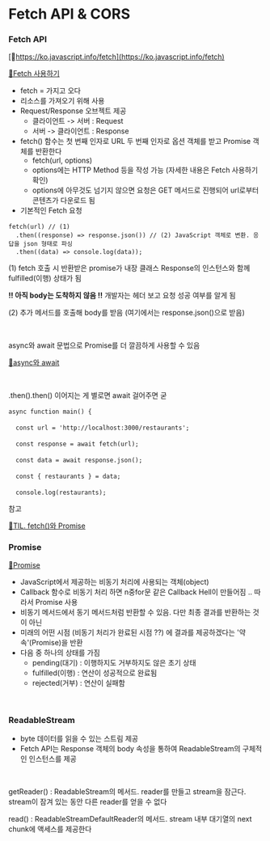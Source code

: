 # Fetch API & CORS

### Fetch API

[🔗https://ko.javascript.info/fetch](https://ko.javascript.info/fetch)

[🔗Fetch 사용하기](https://developer.mozilla.org/ko/docs/Web/API/Fetch\_API/Using\_Fetch)

* fetch = 가지고 오다
* 리소스를 가져오기 위해 사용
* Request/Response 오브젝트 제공
  * 클라이언트 -> 서버 : Request
  * 서버 -> 클라이언트 : Response
* fetch() 함수는 첫 번째 인자로 URL 두 번째 인자로 옵션 객체를 받고 Promise 객체를 반환한다
  * fetch(url, options)
  * options에는 HTTP Method 등을 작성 가능 (자세한 내용은 Fetch 사용하기 확인)
  * options에 아무것도 넘기지 않으면 요청은 GET 메서드로 진행되어 url로부터 콘텐츠가 다운로드 됨
* 기본적인 Fetch 요청

```
fetch(url) // (1)
  .then((response) => response.json()) // (2) JavaScript 객체로 변환. 응답을 json 형태로 파싱
  .then((data) => console.log(data));
```

(1) fetch 호출 시 반환받은 promise가 내장 클래스 Response의 인스턴스와 함께 fulfilled(이행) 상태가 됨

**!! 아직 body는 도착하지 않음 !!** 개발자는 헤더 보고 요청 성공 여부를 알게 됨

(2) 추가 메서드를 호출해 body를 받음 (여기에서는 response.json()으로 받음)

<figure><img src="../.gitbook/assets/스크린샷 2023-05-14 오후 4.32.17 (1).png" alt=""><figcaption></figcaption></figure>

async와 await 문법으로 Promise를 더 깔끔하게 사용할 수 있음

[🔗async와 await](https://ko.javascript.info/async-await)

<figure><img src="../.gitbook/assets/스크린샷 2023-05-14 오후 4.43.37.png" alt=""><figcaption></figcaption></figure>

.then().then() 이어지는 게 별로면 await 걸어주면 굳

```main.tsx
async function main() {
  
  const url = 'http://localhost:3000/restaurants';

  const response = await fetch(url);

  const data = await response.json();

  const { restaurants } = data;

  console.log(restaurants);
```

참고

[🔗TIL. fetch()와 Promise](https://velog.io/@seul06/TIL.-fetch)

### Promise

[🔗Promise](https://developer.mozilla.org/ko/docs/Web/JavaScript/Reference/Global\_Objects/Promise)

* JavaScript에서 제공하는 비동기 처리에 사용되는 객체(object)
* Callback 함수로 비동기 처리 하면 n중for문 같은 Callback Hell이 만들어짐 .. 따라서 Promise 사용
* 비동기 메서드에서 동기 메서드처럼 반환할 수 있음. 다만 최종 결과를 반환하는 것이 아닌
* 미래의 어떤 시점 (비동기 처리가 완료된 시점 ??) 에 결과를 제공하겠다는 '약속'(Promise)을 반환
* 다음 중 하나의 상태를 가짐
  * pending(대기) : 이행하지도 거부하지도 않은 초기 상태
  * fulfilled(이행) : 연산이 성공적으로 완료됨
  * rejected(거부) : 연산이 실패함

<figure><img src="../.gitbook/assets/스크린샷 2023-05-14 오전 4.35.54.png" alt=""><figcaption></figcaption></figure>

### ReadableStream

* byte 데이터를 읽을 수 있는 스트림 제공
* Fetch API는 Response 객체의 body 속성을 통하여 ReadableStream의 구체적인 인스턴스를 제공

<figure><img src="../.gitbook/assets/스크린샷 2023-05-14 오후 9.32.53.png" alt=""><figcaption></figcaption></figure>

getReader() : ReadableStream의 메서드. reader를 만들고 stream을 잠근다. stream이 잠겨 있는 동안 다른 reader를 얻을 수 없다

read() : ReadableStreamDefaultReader의 메서드. stream 내부 대기열의 next chunk에 액세스를 제공한다
